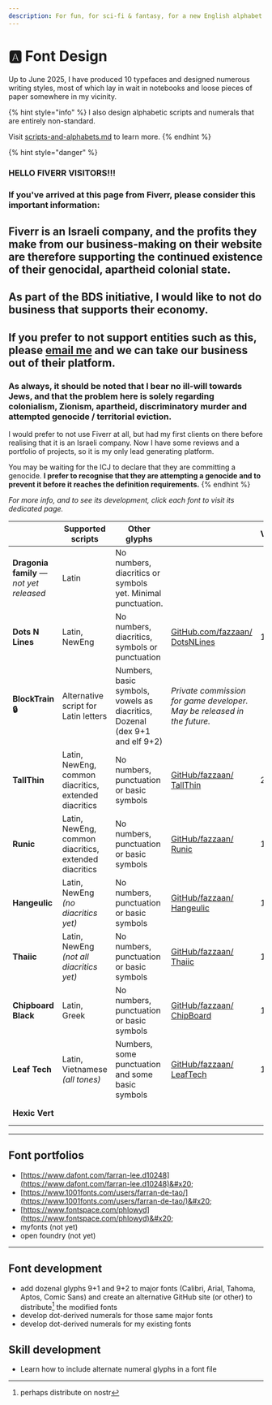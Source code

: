```yaml
---
description: For fun, for sci-fi & fantasy, for a new English alphabet.
---
```


# 🅰️ Font Design

Up to June 2025, I have produced 10 typefaces and designed numerous writing styles, most of which lay in wait in notebooks and loose pieces of paper somewhere in my vicinity.

{% hint style="info" %}
I also design alphabetic scripts and numerals that are entirely non-standard.&#x20;

Visit [scripts-and-alphabets.md](../scripts-and-alphabets.md "mention") to learn more.
{% endhint %}

{% hint style="danger" %}
### HELLO FIVERR VISITORS!!! <a href="#hello-fiverr-visitors" id="hello-fiverr-visitors"></a>

### If you've arrived at this page from Fiverr, please consider this important information:

## Fiverr is an Israeli company, and the profits they make from our business-making on their website are therefore supporting the continued existence of their genocidal, apartheid colonial state.

## As part of the BDS initiative, I would like to not do business that supports their economy.

## If you prefer to not support entities such as this, please [email me](mailto:fuzzle6+gitbook@gmail.com) and we can take our business out of their platform.

### As always, it should be noted that I bear no ill-will towards Jews, and that the problem here is solely regarding colonialism, Zionism, apartheid, discriminatory murder and attempted genocide / territorial eviction.

I would prefer to not use Fiverr at all, but had my first clients on there before realising that it is an Israeli company. Now I have some reviews and a portfolio of projects, so it is my only lead generating platform.

You may be waiting for the ICJ to declare that they are committing a genocide. **I prefer to recognise that they are attempting a genocide and to prevent it before it reaches the definition requirements.**
{% endhint %}

_For more info, and to see its development, click each font to visit its dedicated page._

<table data-card-size="large" data-view="cards" data-full-width="false"><thead><tr><th></th><th>Supported scripts</th><th>Other glyphs</th><th></th><th data-hidden>Version</th><th data-hidden>Latest release</th><th data-hidden></th><th data-hidden></th><th data-hidden>Inception</th><th data-hidden data-card-cover data-type="files">Image</th><th data-hidden data-card-target data-type="content-ref">Portfolio page</th></tr></thead><tbody><tr><td><strong>Dragonia family</strong> <em>— not yet released</em></td><td>Latin</td><td>No numbers, diacritics or symbols yet. Minimal punctuation.</td><td></td><td></td><td></td><td></td><td></td><td></td><td></td><td></td></tr><tr><td><strong>Dots N Lines</strong></td><td>Latin, NewEng</td><td>No numbers, diacritics, symbols or punctuation</td><td><a href="https://github.com/fazzaan/font-dotsnlines">GitHub.com/fazzaan/ DotsNLines</a> </td><td>1.11</td><td>12 March 2025</td><td>Bēhance link</td><td>Font sites</td><td>10 March 2025</td><td><a href="../../.gitbook/assets/Screenshot Windows Font Settings inverted.png">Screenshot Windows Font Settings inverted.png</a></td><td><a href="dots-n-lines.md">dots-n-lines.md</a></td></tr><tr><td><strong>BlockTrain 🔒</strong></td><td>Alternative script for Latin letters</td><td>Numbers, basic symbols, vowels as diacritics, Dozenal (dex 9+1 and elf 9+2)</td><td><em>Private commission for game developer. May be released in the future.</em></td><td></td><td></td><td>Bēhance link</td><td>Font sites</td><td>March 2025</td><td><a href="../../.gitbook/assets/image_2025-03-24_163852377.png">image_2025-03-24_163852377.png</a></td><td><a href="blocktrain.md">blocktrain.md</a></td></tr><tr><td><strong>TallThin</strong></td><td>Latin, NewEng, common diacritics, extended diacritics</td><td>No numbers, punctuation or basic symbols</td><td><a href="https://github.com/fazzaan/font-tallthin">GitHub/fazzaan/ TallThin</a></td><td>2.001</td><td>30th Oct 2024</td><td><em>Bēhance link</em></td><td>Font sites</td><td>October 2024</td><td><a href="../../.gitbook/assets/TallThin Font Cover landscape.svg">TallThin Font Cover landscape.svg</a></td><td><a href="tallthin.md">tallthin.md</a></td></tr><tr><td><strong>Runic</strong></td><td>Latin, NewEng, common diacritics, extended diacritics</td><td>No numbers, punctuation or basic symbols</td><td><a href="https://github.com/fazzaan/font-runic">GitHub/fazzaan/ Runic</a></td><td>1.003</td><td>5th Oct 2024</td><td><em>Bēhance link</em></td><td><em>Font sites</em></td><td>October 2024</td><td><a href="../../.gitbook/assets/Runic Font Cover landscape.svg">Runic Font Cover landscape.svg</a></td><td><a href="runic.md">runic.md</a></td></tr><tr><td><strong>Hangeulic</strong></td><td>Latin, NewEng <em>(no diacritics yet)</em></td><td>No numbers, punctuation or basic symbols</td><td><a href="https://github.com/fazzaan/font-hangeulic">GitHub/fazzaan/ Hangeulic</a></td><td>1.005</td><td>24th May 2024</td><td>Behance</td><td>Font sites</td><td>May 2024</td><td><a href="../../.gitbook/assets/Hangeulic Font Cover landscape.svg">Hangeulic Font Cover landscape.svg</a></td><td><a href="hangeulic.md">hangeulic.md</a></td></tr><tr><td><strong>Thaiic</strong></td><td>Latin, NewEng <em>(not all diacritics yet)</em></td><td>No numbers, punctuation or basic symbols</td><td><a href="https://github.com/fazzaan/font-thaiic">GitHub/fazzaan/ Thaiic</a></td><td>1.003</td><td>5th Oct 2024</td><td>behance</td><td>font sites</td><td>May 2024</td><td><a href="../../.gitbook/assets/Thaiic Font Cover landscape.svg">Thaiic Font Cover landscape.svg</a></td><td><a href="thaiic.md">thaiic.md</a></td></tr><tr><td><strong>Chipboard Black</strong></td><td>Latin, Greek</td><td>No numbers, punctuation or basic symbols</td><td><a href="https://github.com/fazzaan/font-chipboard">GitHub/fazzaan/ ChipBoard</a></td><td>1.100</td><td>16th Jul 2021</td><td>Behance</td><td>font sites</td><td>July 2021</td><td><a href="../../.gitbook/assets/Chipboard Black Font Cover landscape.svg">Chipboard Black Font Cover landscape.svg</a></td><td><a href="chipboard-black.md">chipboard-black.md</a></td></tr><tr><td><strong>Leaf Tech</strong></td><td>Latin, Vietnamese <em>(all tones)</em></td><td>Numbers, some punctuation and some basic symbols</td><td><a href="https://github.com/fazzaan/font-leaftech">GitHub/fazzaan/ LeafTech</a></td><td>1.371</td><td>28th Jul 2021</td><td>behance</td><td>font sites</td><td>March 2021</td><td><a href="../../.gitbook/assets/Leaf Tech Font Cover landscape.svg">Leaf Tech Font Cover landscape.svg</a></td><td><a href="leaf-tech.md">leaf-tech.md</a></td></tr><tr><td><strong>Hexic Vert</strong></td><td></td><td></td><td></td><td></td><td></td><td></td><td></td><td></td><td></td><td><a href="hexic-vert.md">hexic-vert.md</a></td></tr></tbody></table>

***

## Font portfolios

* [https://www.dafont.com/farran-lee.d10248](https://www.dafont.com/farran-lee.d10248)&#x20;
* [https://www.1001fonts.com/users/farran-de-tao/](https://www.1001fonts.com/users/farran-de-tao/)&#x20;
* [https://www.fontspace.com/phlowyd](https://www.fontspace.com/phlowyd)&#x20;
* myfonts (not yet)&#x20;
* open foundry (not yet)&#x20;



***

## Font development

* add dozenal glyphs 9+1 and 9+2 to major fonts (Calibri, Arial, Tahoma, Aptos, Comic Sans) and create an alternative GitHub site (or other) to distribute[^1] the modified fonts
* develop dot-derived numerals for those same major fonts
* develop dot-derived numerals for my existing fonts

## Skill development

* Learn how to include alternate numeral glyphs in a font file

[^1]: perhaps distribute on nostr

